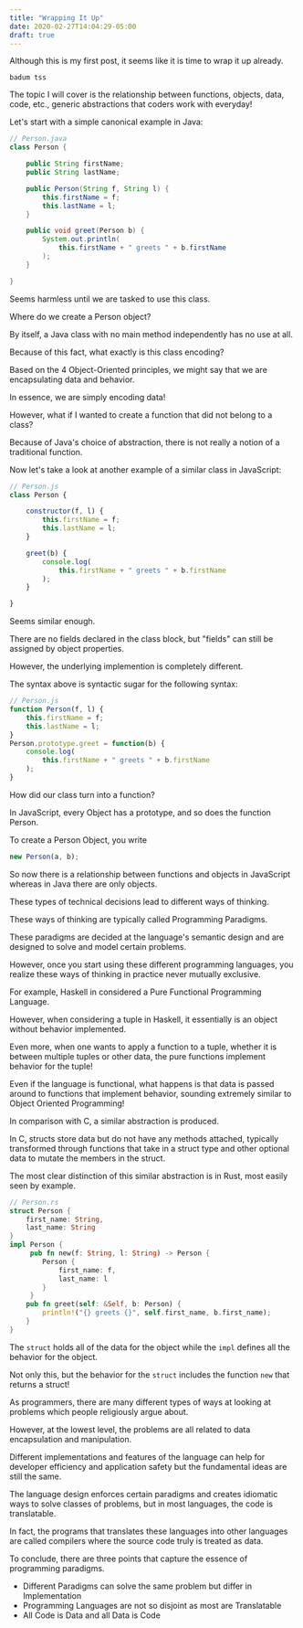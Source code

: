 ```yaml
---
title: "Wrapping It Up"
date: 2020-02-27T14:04:29-05:00
draft: true
---
```


Although this is my first post, it seems like it is time to wrap it up already.

`badum tss`

The topic I will cover is the relationship between functions, objects, data, code, etc., generic abstractions that coders work with everyday!

Let's start with a simple canonical example in Java:

```java
// Person.java
class Person {

    public String firstName;
    public String lastName;

    public Person(String f, String l) {
        this.firstName = f;
        this.lastName = l;
    }

    public void greet(Person b) {
        System.out.println(
            this.firstName + " greets " + b.firstName
        );
    }

}
```

Seems harmless until we are tasked to use this class.

Where do we create a Person object?

By itself, a Java class with no main method independently has no use at all.

Because of this fact, what exactly is this class encoding?

Based on the 4 Object-Oriented principles, we might say that we are encapsulating data and behavior.

In essence, we are simply encoding data!

However, what if I wanted to create a function that did not belong to a class?

Because of Java's choice of abstraction, there is not really a notion of a traditional function.

Now let's take a look at another example of a similar class in JavaScript:

```javascript
// Person.js
class Person {

    constructor(f, l) {
        this.firstName = f;
        this.lastName = l;
    }

    greet(b) {
        console.log(
            this.firstName + " greets " + b.firstName
        );
    }

}
```

Seems similar enough.

There are no fields declared in the class block, but "fields" can still be assigned by object properties.

However, the underlying implemention is completely different.

The syntax above is syntactic sugar for the following syntax:

```javascript
// Person.js
function Person(f, l) {
    this.firstName = f;
    this.lastName = l;
}
Person.prototype.greet = function(b) {
    console.log(
        this.firstName + " greets " + b.firstName
    );
}
```

How did our class turn into a function?

In JavaScript, every Object has a prototype, and so does the function Person.

To create a Person Object, you write

```javascript
new Person(a, b);
```

So now there is a relationship between functions and objects in JavaScript whereas in Java there are only objects.

These types of technical decisions lead to different ways of thinking.

These ways of thinking are typically called Programming Paradigms.

These paradigms are decided at the language's semantic design and are designed to solve and model certain problems.

However, once you start using these different programming languages, you realize these ways of thinking in practice never mutually exclusive.

For example, Haskell in considered a Pure Functional Programming Language.

However, when considering a tuple in Haskell, it essentially is an object without behavior implemented.

Even more, when one wants to apply a function to a tuple, whether it is between multiple tuples or other data, the pure functions implement behavior for the tuple!

Even if the language is functional, what happens is that data is passed around to functions that implement behavior, sounding extremely similar to Object Oriented Programming!

In comparison with C, a similar abstraction is produced.

In C, structs store data but do not have any methods attached, typically transformed through functions that take in a struct type and other optional data to mutate the members in the struct.

The most clear distinction of this similar abstraction is in Rust, most easily seen by example.

```rust
// Person.rs
struct Person {
    first_name: String,
    last_name: String
}
impl Person {
     pub fn new(f: String, l: String) -> Person {
        Person {
            first_name: f,
            last_name: l
        }
     }
    pub fn greet(self: &Self, b: Person) {
        println!("{} greets {}", self.first_name, b.first_name);
    }
}
```

The `struct` holds all of the data for the object while the `impl` defines all the behavior for the object.

Not only this, but the behavior for the `struct` includes the function `new` that returns a struct!

As programmers, there are many different types of ways at looking at problems which people religiously argue about.

However, at the lowest level, the problems are all related to data encapsulation and manipulation.

Different implementations and features of the language can help for developer efficiency and application safety but the fundamental ideas are still the same.

The language design enforces certain paradigms and creates idiomatic ways to solve classes of problems, but in most languages, the code is translatable.

In fact, the programs that translates these languages into other languages are called compilers where the source code truly is treated as data.

To conclude, there are three points that capture the essence of programming paradigms.

* Different Paradigms can solve the same problem but differ in Implementation
* Programming Languages are not so disjoint as most are Translatable
* All Code is Data and all Data is Code
